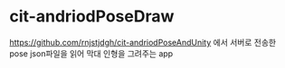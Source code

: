 # cit-andriodPoseDraw


<https://github.com/rnjstjdgh/cit-andriodPoseAndUnity> 에서 서버로 전송한 pose json파일을 읽어 막대 인형을 그려주는 app

